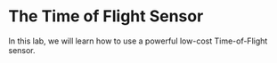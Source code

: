 # The Time of Flight Sensor

In this lab, we will learn how to use a powerful low-cost Time-of-Flight sensor.


